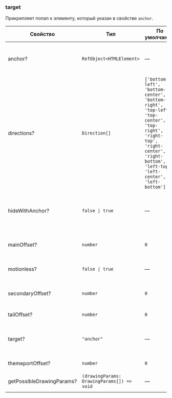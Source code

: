 ### target

Прикрепляет попап к элементу, который указан в свойстве `anchor`.

<!-- props:start -->

| Свойство                  | Тип                                        | По умолчанию                                                                                                                                                                     | Описание                                                                     |
| ------------------------- | ------------------------------------------ | -------------------------------------------------------------------------------------------------------------------------------------------------------------------------------- | ---------------------------------------------------------------------------- |
| anchor?                   | `RefObject<HTMLElement>`                   | —                                                                                                                                                                                | Элемент, относительно которого позиционируется попап                         |
| directions?               | `Direction[]`                              | `['bottom-left', 'bottom-center', 'bottom-right', 'top-left', 'top-center', 'top-right', 'right-top', 'right-center', 'right-bottom', 'left-top', 'left-center', 'left-bottom']` | Направления раскрытия блока                                                  |
| hideWithAnchor?           | `false \| true`                            | —                                                                                                                                                                                | Скрывать попап, когда его anchor находится за пределами родителя с overflow. |
| mainOffset?               | `number`                                   | `0`                                                                                                                                                                              | Отступ попапа относительно основного направления                             |
| motionless?               | `false \| true`                            | —                                                                                                                                                                                | Закрепляет положение попапа после открытия                                   |
| secondaryOffset?          | `number`                                   | `0`                                                                                                                                                                              | Отступ попапа относительно второстепенного направления                       |
| tailOffset?               | `number`                                   | `0`                                                                                                                                                                              | Отступ хвостика от края попапа                                               |
| target?                   | `"anchor"`                                 | —                                                                                                                                                                                | Позиционирование попапа относительно переданного элемента                    |
| themeportOffset?          | `number`                                   | `0`                                                                                                                                                                              | Отступ от края окна браузера                                                 |
| getPossibleDrawingParams? | `(drawingParams: DrawingParams[]) => void` | —                                                                                                                                                                                | Расчет параметров для отрисовки                                              |

<!-- props:end -->
